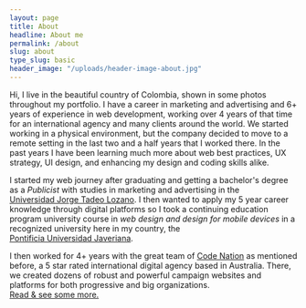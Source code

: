 ```yaml
---
layout: page
title: About
headline: About me
permalink: /about
slug: about
type_slug: basic
header_image: "/uploads/header-image-about.jpg"
---
```


Hi, I live in the beautiful country of Colombia, shown in some photos throughout my portfolio. I have a career in marketing and advertising and 6+ years of experience in web development, working over 4 years of that time for an international agency and many clients around the world. We started working in a physical environment, but the company decided to move to a remote setting in the last two and a half years that I worked there.<!-- This meant I have a very good working set-up at home.--> In the past years I have been learning much more about web best practices, UX strategy, UI design, and enhancing my design and coding skills alike.

I started my web journey after graduating and getting a bachelor's degree as a <em class="font-ultra-light text-italic">Publicist</em> with studies in marketing and advertising in the <a href="https://www.utadeo.edu.co/es" target="blank">Universidad&nbsp;Jorge&nbsp;Tadeo&nbsp;Lozano</a>. I then wanted to apply my 5 year career knowledge through digital platforms so I took a continuing education program university course in <em class="font-ultra-light text-italic">web design and design for mobile devices</em> in a recognized university here in my country, the <a href="https://www.javeriana.edu.co/home" target="blank">Pontificia&nbsp;Universidad&nbsp;Javeriana</a>.

I then worked for 4+ years with the great team of <a href="https://www.codenation.com/" target="blank">Code&nbsp;Nation</a> as mentioned before, a 5 star rated international<!-- company--> digital agency based in Australia. There, we created dozens of robust and powerful campaign websites and platforms for both progressive and big organizations. <a href="/projects">Read&nbsp;&&nbsp;see&nbsp;some&nbsp;more.</a> <!--we had a couple of occations  where all the team could get together.-->